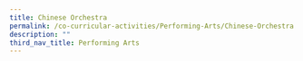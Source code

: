```yaml
---
title: Chinese Orchestra
permalink: /co-curricular-activities/Performing-Arts/Chinese-Orchestra
description: ""
third_nav_title: Performing Arts
---
```

